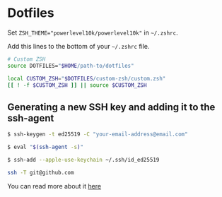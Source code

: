 # Dotfiles

Set `ZSH_THEME="powerlevel10k/powerlevel10k"` in `~/.zshrc`.

Add this lines to the bottom of your `~/.zshrc` file.

```bash
# Custom ZSH
source DOTFILES="$HOME/path-to/dotfiles"

local CUSTOM_ZSH="$DOTFILES/custom-zsh/custom.zsh"
[[ ! -f $CUSTOM_ZSH ]] || source $CUSTOM_ZSH
```

## Generating a new SSH key and adding it to the ssh-agent

```bash
$ ssh-keygen -t ed25519 -C "your-email-address@email.com"

$ eval "$(ssh-agent -s)"

$ ssh-add --apple-use-keychain ~/.ssh/id_ed25519

ssh -T git@github.com
```

You can read more about it [here][generating-a-new-ssh-key]

[generating-a-new-ssh-key]: https://docs.github.com/en/authentication/connecting-to-github-with-ssh/generating-a-new-ssh-key-and-adding-it-to-the-ssh-agent
